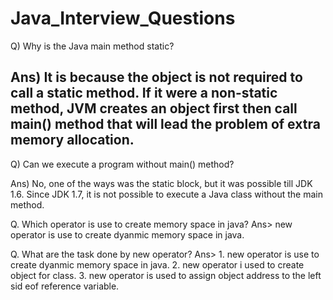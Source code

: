 # Java_Interview_Questions

Q) Why is the Java main method static?

Ans) It is because the object is not required to call a static method. If it were a non-static method, JVM creates an object first then call main() method that will lead the problem of extra memory allocation.
-----------------------------------------------------------------------------------------------------------------------------------------------------------------------------------
Q) Can we execute a program without main() method?

Ans) No, one of the ways was the static block, but it was possible till JDK 1.6. Since JDK 1.7, it is not possible to execute a Java class without the main method.

Q. Which operator is use to create memory space in java?
Ans> new operator is use to create dyanmic memory space in java.

Q. What are the task done by new operator?
Ans> 1. new operator is use to create dyanmic memory space in java.
     2. new operator i used to create object for class.
     3. new operator is used to assign object address to the left sid eof reference variable.
